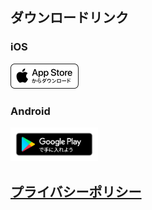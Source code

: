 ## ダウンロードリンク

### iOS
[![Apple](Apple.png)](https://apps.apple.com/us/app/cowclash/id1546083311)

### Android
[<img src="google-play-badge.png" width=140px>](https://apps.apple.com/us/app/cowclash/id1546083311)



## [プライバシーポリシー](poricy.md)
